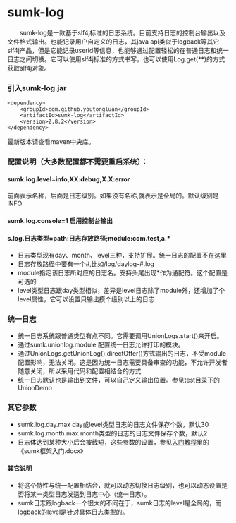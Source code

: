 # sumk-log
&emsp;&emsp;sumk-log是一款基于slf4j标准的日志系统。目前支持日志的控制台输出以及文件格式输出。也能记录用户自定义的日志，其java api类似于logback等其它slf4j产品，但是它能记录userid等信息，也能够通过配置轻松的在普通日志和统一日志之间切换。它可以使用slf4j标准的方式书写，也可以使用Log.get(**)的方式获取slf4j对象。

### 引入sumk-log.jar
```
<dependency>
    <groupId>com.github.youtongluan</groupId>
    <artifactId>sumk-log</artifactId>
    <version>2.8.2</version>
</dependency>
```
最新版本请查看maven中央库。

### 配置说明（大多数配置都不需要重启系统）：


#### sumk.log.level=info,XX:debug,X.X:error
前面表示名称，后面是日志级别。如果没有名称,就表示是全局的。默认级别是INFO

#### sumk.log.console=1 启用控制台输出

#### s.log.日志类型=path:日志存放路径;module:com.test,a.*
* 日志类型现有day、month、level三种，支持扩展。统一日志的配置不在这里
* 日志存放路径中要有一个#,比如/log/daylog-#.log
* module指定该日志所对应的日志名。支持头尾出现*作为通配符。这个配置是可选的
* level类型日志跟day类型相似，差异是level日志除了module外，还增加了个level属性，它可以设置只输出摸个级别以上的日志

### 统一日志
* 统一日志系统跟普通类型有点不同。它需要调用UnionLogs.start()来开启。
* 通过sumk.unionlog.module 配置统一日志允许打印的模块。
* 通过UnionLogs.getUnionLog().directOffer()方式输出的日志，不受module配置影响，无法关闭。这是因为统一日志需要具备审查的功能，不允许开发者随意关闭，所以采用代码和配置相结合的方式
* 统一日志默认也是输出到文件，可以自己定义输出位置。参见test目录下的UnionDemo

### 其它参数
* sumk.log.day.max day或level类型日志的日志文件保存个数，默认30
* sumk.log.month.max month类型的日志的日志文件保存个数，默认2
* 日志体达到某种大小后会被截短，这些参数的设置，参见[入门教程](https://github.com/youtongluan/sumk-server-demo)里的《sumk框架入门.docx》


#### 其它说明
* 将这个特性与统一配置相结合，就可以动态切换日志级别，也可以动态设置是否将某一类型日志发送到日志中心（统一日志）。
* sumk日志跟logback一个很大的不同在于，sumk日志的level是全局的，而logback的level是针对具体日志类型的。



